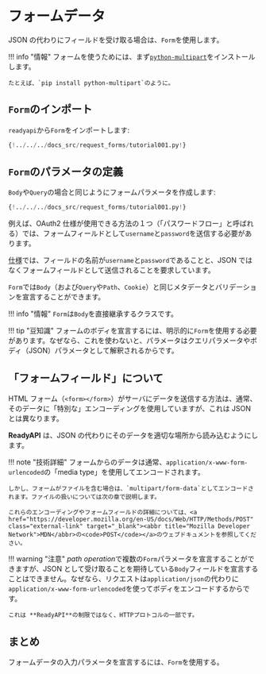# フォームデータ

JSON の代わりにフィールドを受け取る場合は、`Form`を使用します。

!!! info "情報"
フォームを使うためには、まず<a href="https://andrew-d.github.io/python-multipart/" class="external-link" target="_blank">`python-multipart`</a>をインストールします。

    たとえば、`pip install python-multipart`のように。

## `Form`のインポート

`readyapi`から`Form`をインポートします:

```Python hl_lines="1"
{!../../../docs_src/request_forms/tutorial001.py!}
```

## `Form`のパラメータの定義

`Body`や`Query`の場合と同じようにフォームパラメータを作成します:

```Python hl_lines="7"
{!../../../docs_src/request_forms/tutorial001.py!}
```

例えば、OAuth2 仕様が使用できる方法の１つ（「パスワードフロー」と呼ばれる）では、フォームフィールドとして`username`と`password`を送信する必要があります。

<abbr title="仕様">仕様</abbr>では、フィールドの名前が`username`と`password`であることと、JSON ではなくフォームフィールドとして送信されることを要求しています。

`Form`では`Body`（および`Query`や`Path`、`Cookie`）と同じメタデータとバリデーションを宣言することができます。

!!! info "情報"
`Form`は`Body`を直接継承するクラスです。

!!! tip "豆知識"
フォームのボディを宣言するには、明示的に`Form`を使用する必要があります。なぜなら、これを使わないと、パラメータはクエリパラメータやボディ（JSON）パラメータとして解釈されるからです。

## 「フォームフィールド」について

HTML フォーム（`<form></form>`）がサーバにデータを送信する方法は、通常、そのデータに「特別な」エンコーディングを使用していますが、これは JSON とは異なります。

**ReadyAPI** は、JSON の代わりにそのデータを適切な場所から読み込むようにします。

!!! note "技術詳細"
フォームからのデータは通常、`application/x-www-form-urlencoded`の「media type」を使用してエンコードされます。

    しかし、フォームがファイルを含む場合は、`multipart/form-data`としてエンコードされます。ファイルの扱いについては次の章で説明します。

    これらのエンコーディングやフォームフィールドの詳細については、<a href="https://developer.mozilla.org/en-US/docs/Web/HTTP/Methods/POST" class="external-link" target="_blank"><abbr title="Mozilla Developer Network">MDN</abbr>の<code>POST</code></a>のウェブドキュメントを参照してください。

!!! warning "注意"
*path operation*で複数の`Form`パラメータを宣言することができますが、JSON として受け取ることを期待している`Body`フィールドを宣言することはできません。なぜなら、リクエストは`application/json`の代わりに`application/x-www-form-urlencoded`を使ってボディをエンコードするからです。

    これは **ReadyAPI**の制限ではなく、HTTPプロトコルの一部です。

## まとめ

フォームデータの入力パラメータを宣言するには、`Form`を使用する。
